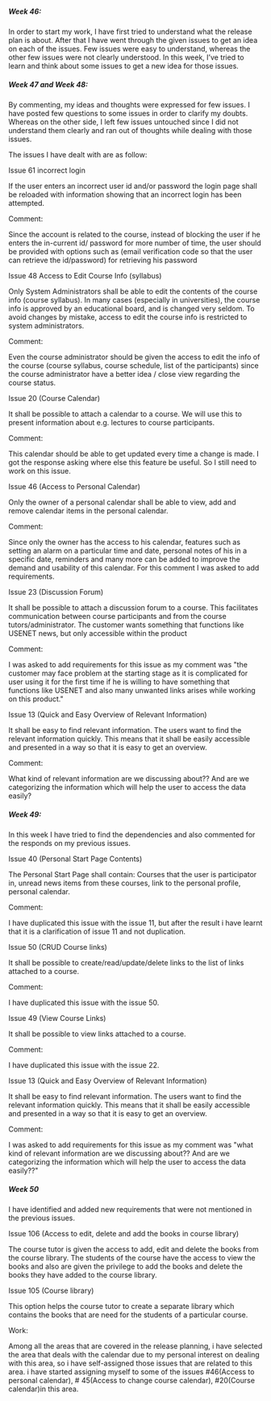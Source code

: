 <h5>Week 46:</h5>

In order to start my work, I have first tried to understand what the release plan is about. After that I have went through the given issues to get an idea on each of the issues. Few issues were easy to understand, whereas the other few issues were not clearly understood. In this week, I’ve tried to learn and think about some issues to get a new idea for those issues.     


<h5>Week 47 and Week 48:</h5>


By commenting, my ideas and thoughts were expressed for few issues. I have posted few questions to some issues in order to clarify my doubts. Whereas on the other side, I left few issues untouched since I did not understand them clearly and ran out of thoughts while dealing with those issues.   

The issues I have dealt with are as follow:

 Issue 61 incorrect login 

If the user enters an incorrect user id and/or password the login page shall be reloaded with information showing that an incorrect login has been attempted.

Comment:

Since the account is related to the course, instead of blocking the user if he enters the in-current id/ password for more number of time, the user should be provided with options such as (email verification code so that the user can retrieve the id/password) for retrieving his password

Issue 48 Access to Edit Course Info (syllabus) 

Only System Administrators shall be able to edit the contents of the course info (course syllabus). In many cases (especially in universities), the course info is approved by an educational board, and is changed very seldom. To avoid changes by mistake, access to edit the course info is restricted to system administrators.

Comment:

Even the course administrator should be given the access to edit the info of the course (course syllabus, course schedule, list of the participants) since the course administrator have a better idea / close view regarding the course status.

Issue 20 (Course Calendar)

It shall be possible to attach a calendar to a course.
We will use this to present information about e.g. lectures to course participants.

Comment: 

This calendar should be able to get updated every time a change is made.
I got the response asking where else this feature be useful. So I still need to work on this issue.

Issue 46 (Access to Personal Calendar)

Only the owner of a personal calendar shall be able to view, add and remove calendar items in the personal calendar.

Comment: 

Since only the owner has the access to his calendar, features such as setting an alarm on a particular time and date, personal notes of his in a specific date, reminders and many more can be added to improve the demand and usability of this calendar. For this comment I was asked to add requirements.

Issue 23 (Discussion Forum)

It shall be possible to attach a discussion forum to a course. This facilitates communication between course participants and from the course tutors/administrator. The customer wants something that functions like USENET news, but only accessible within the product

Comment: 

I was asked to add requirements for this issue as my comment was "the customer may face problem at the starting stage as it is complicated for user using it for the first time if he is willing to have something that functions like USENET and also many unwanted links arises while working on this product."

Issue 13 (Quick and Easy Overview of Relevant Information)

It shall be easy to find relevant information.
The users want to find the relevant information quickly. This means that it shall be easily accessible and presented in a way so that it is easy to get an overview.

Comment: 

What kind of relevant information are we discussing about?? And are we categorizing the information which will help the user to access the data easily?


<h5>Week 49:</h5>


In this week I have tried to find the dependencies and also commented for the responds on my previous issues.

Issue 40 (Personal Start Page Contents)

The Personal Start Page shall contain: Courses that the user is participator in, unread news items from these courses, link to the personal profile, personal calendar.

Comment: 

I have duplicated this issue with the issue 11, but after the result i have learnt that it is a clarification of issue 11 and not duplication.

Issue 50 (CRUD Course links)

It shall be possible to create/read/update/delete links to the list of links attached to a course.

Comment: 

I have duplicated this issue with the issue 50.

Issue 49 (View Course Links)

It shall be possible to view links attached to a course.

Comment: 

I have duplicated this issue with the issue 22.

Issue 13 (Quick and Easy Overview of Relevant Information)

It shall be easy to find relevant information.
The users want to find the relevant information quickly. This means that it shall be easily accessible and presented in a way so that it is easy to get an overview.

Comment: 

I was asked to add requirements for this issue as my comment was "what kind of relevant information are we discussing about?? And are we categorizing the information which will help the user to access the data easily??"

<h5>Week 50</h5>

I have identified and added new requirements that were not mentioned in the previous issues.

Issue 106 (Access to edit, delete and add the books in course library)

The course tutor is given the access to add, edit and delete the books from the course library.
The students of the course have the access to view the books and also are given the privilege to add the books and delete the books they have added to the course library.

Issue 105 (Course library)

This option helps the course tutor to create a separate library which contains the books that are need for the students of a particular course.


Work:

Among all the areas that are covered in the release planning, i have selected the area that deals with the calendar due to my personal interest on dealing with this area, so i have self-assigned those issues that are related to this area.
i have started assigning myself to some of the issues #46(Access to personal calendar), # 45(Access to change course calendar), #20(Course calendar)in this area.


